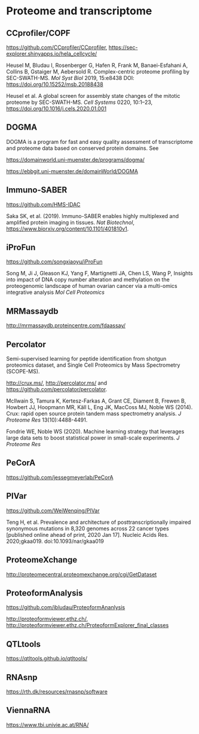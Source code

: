 # Proteome and transcriptome

## CCprofiler/COPF

https://github.com/CCprofiler/CCprofiler, https://sec-explorer.shinyapps.io/hela_cellcycle/

Heusel M, Bludau I, Rosenberger G, Hafen R, Frank M, Banaei-Esfahani A, Collins B, Gstaiger M, Aebersold R. Complex-centric proteome profiling by SEC-SWATH-MS. *Mol Syst Biol* 2019, 15:e8438 DOI: https://doi.org/10.15252/msb.20188438

Heusel et al. A global screen for assembly state changes of the mitotic proteome by SEC-SWATH-MS. *Cell Systems* 0220, 10:1–23, https://doi.org/10.1016/j.cels.2020.01.001

## DOGMA

DOGMA is a program for fast and easy quality assessment of transcriptome and proteome data based on conserved protein domains. See

https://domainworld.uni-muenster.de/programs/dogma/

https://ebbgit.uni-muenster.de/domainWorld/DOGMA

## Immuno-SABER

https://github.com/HMS-IDAC

Saka SK, et al. (2019). Immuno-SABER enables highly multiplexed and amplified protein imaging in tissues. *Nat Biotechnol*, https://www.biorxiv.org/content/10.1101/401810v1.

## iProFun

https://github.com/songxiaoyu/iProFun

Song M, Ji J, Gleason KJ, Yang F, Martignetti JA, Chen LS, Wang P,
Insights into impact of DNA copy number alteration and methylation on the proteogenomic landscape of human ovarian cancer via a multi-omics integrative analysis
*Mol Cell Proteomics*

## MRMassaydb

http://mrmassaydb.proteincentre.com/fdaassay/

## Percolator

Semi-supervised learning for peptide identification from shotgun proteomics dataset, and Single Cell Proteomics by Mass Spectrometry (SCOPE-MS).

http://crux.ms/, http://percolator.ms/ and https://github.com/percolator/percolator.

McIlwain S, Tamura K, Kertesz-Farkas A, Grant CE, Diament B, Frewen B, Howbert JJ, Hoopmann MR, Käll L, Eng JK, MacCoss MJ, Noble WS (2014). Crux: rapid open source protein tandem mass spectrometry analysis. *J Proteome Res* 13(10):4488-4491.

Fondrie WE, Noble WS (2020). Machine learning strategy that leverages large data sets to boost statistical power in small-scale experiments. *J Proteome Res*

## PeCorA

https://github.com/jessegmeyerlab/PeCorA

## PIVar

https://github.com/WeiWenqing/PIVar

Teng H, et al. Prevalence and architecture of posttranscriptionally impaired synonymous mutations in 8,320 genomes across 22 cancer types [published online ahead of print, 2020 Jan 17]. Nucleic Acids Res. 2020;gkaa019. doi:10.1093/nar/gkaa019

## ProteomeXchange

http://proteomecentral.proteomexchange.org/cgi/GetDataset

## ProteoformAnalysis

https://github.com/ibludau/ProteoformAnanlysis

http://proteoformviewer.ethz.ch/, http://proteoformviewer.ethz.ch/ProteoformExplorer_final_classes

## QTLtools

https://qtltools.github.io/qtltools/

## RNAsnp

https://rth.dk/resources/rnasnp/software

## ViennaRNA

https://www.tbi.univie.ac.at/RNA/
